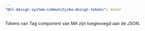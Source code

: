 ```yaml
---
"@nl-design-system-community/ma-design-tokens": minor
---
```


Tokens van Tag component van MA zijn toegevoegd aan de JSON.
